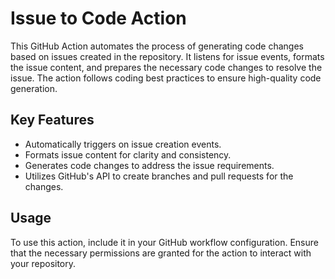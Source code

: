 # Issue to Code Action

This GitHub Action automates the process of generating code changes based on issues created in the repository. It listens for issue events, formats the issue content, and prepares the necessary code changes to resolve the issue. The action follows coding best practices to ensure high-quality code generation.

## Key Features

- Automatically triggers on issue creation events.
- Formats issue content for clarity and consistency.
- Generates code changes to address the issue requirements.
- Utilizes GitHub's API to create branches and pull requests for the changes.

## Usage

To use this action, include it in your GitHub workflow configuration. Ensure that the necessary permissions are granted for the action to interact with your repository.
